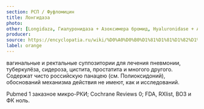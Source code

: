 ```yaml
---
section: РСП / Фуфломицин
title: Лонгидаза
photo:
other: [Longidaza, Гиалуронидаза + Азоксимера бромид, Hyaluronidase + Azoximer]
producer:
source: https://encyclopatia.ru/wiki/%D0%A0%D0%B0%D1%81%D1%81%D1%82%D1%80%D0%B5%D0%BB%D1%8C%D0%BD%D1%8B%D0%B9_%D1%81%D0%BF%D0%B8%D1%81%D0%BE%D0%BA_%D0%BF%D1%80%D0%B5%D0%BF%D0%B0%D1%80%D0%B0%D1%82%D0%BE%D0%B2
label: orange
---
```


вагинальные и ректальные суппозитории для лечения пневмонии, туберкулёза, сидероза, цистита, простатита и многого другого. Содержат чисто российскую панацею (см. Полиоксидоний), обоснований механизма действия не имеют, как и исследований.

Pubmed 1 заказное микро-РКИ; Cochrane Reviews 0; FDA, RXlist, ВОЗ и ФК ноль.
